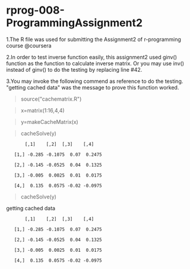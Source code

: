 rprog-008-ProgrammingAssignment2
================================

1.The R file was used for submitting the Assignment2 of r-programming course @coursera

2.In order to test inverse function easily, this assignment2 used ginv() function as the function to calculate inverse matrix. 
  Or you may use inv() instead of ginv() to do the testing by replacing line #42.
  
3.You may invoke the following commend as reference to do the testing. "getting cached data" was the message to prove this function worked.



> source("cachematrix.R")

> x=matrix(1:16,4,4)

> y=makeCacheMatrix(x)

> cacheSolve(y)

           [,1]    [,2]  [,3]    [,4]
       
       [1,] -0.285 -0.1075  0.07  0.2475

       [2,] -0.145 -0.0525  0.04  0.1325

       [3,] -0.005  0.0025  0.01  0.0175

       [4,]  0.135  0.0575 -0.02 -0.0975

> cacheSolve(y)

getting cached data

           [,1]    [,2]  [,3]    [,4]
       
       [1,] -0.285 -0.1075  0.07  0.2475

       [2,] -0.145 -0.0525  0.04  0.1325

       [3,] -0.005  0.0025  0.01  0.0175

       [4,]  0.135  0.0575 -0.02 -0.0975
